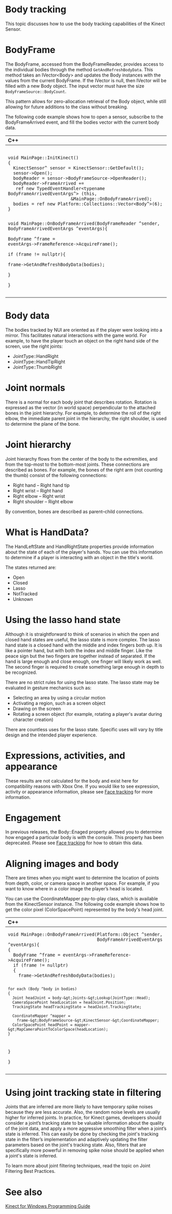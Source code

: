 Body tracking  
=============  

This topic discusses how to use the body tracking capabilities of the Kinect Sensor.  

<span id="ID4ES"></span>

BodyFrame  
=========  

The BodyFrame, accessed from the BodyFrameReader, provides access to the individual bodies through the method `GetAndRefreshBodyData`. This method takes an IVector\<Body\> and updates the Body instances with the values from the current BodyFrame. If the IVector is null, then IVector will be filled with a new Body object. The input vector must have the size `BodyFrameSource::BodyCount`.  

This pattern allows for zero-allocation retrieval of the Body object, while still allowing for future additions to the class without breaking.  

The following code example shows how to open a sensor, subscribe to the BodyFrameArrived event, and fill the bodies vector with the current body data.  

<table>
<colgroup>
<col width="100%" />
</colgroup>
<thead>
<tr class="header">
<th align="left">C++</th>
</tr>
</thead>
<tbody>
<tr class="odd">
<td align="left"><pre><code>   
void MainPage::InitKinect()  
{  
  KinectSensor^ sensor = KinectSensor::GetDefault();  
  sensor-&gt;Open();  
  bodyReader = sensor-&gt;BodyFrameSource-&gt;OpenReader();  
  bodyReader-&gt;FrameArrived +=   
   ref new TypedEventHandler&lt;typename BodyFrameArrivedEventArgs^&gt; (this,                   
                        &amp;MainPage::OnBodyFrameArrived);  
  bodies = ref new Platform::Collections::Vector&lt;Body^&gt;(6);  
}  

void MainPage::OnBodyFrameArrived(BodyFrameReader ^sender, BodyFrameArrivedEventArgs ^eventArgs){  
  BodyFrame ^frame = eventArgs-&gt;FrameReference-&gt;AcquireFrame();  
  if (frame != nullptr){  
      frame-&gt;GetAndRefreshBodyData(bodies);  
  }  
}</code></pre></td>
</tr>
</tbody>
</table>

<span id="ID4EDB"></span>

Body data  
=========  

The bodies tracked by NUI are oriented as if the player were looking into a mirror. This facilitates natural interactions with the game world. For example, to have the player touch an object on the right hand side of the screen, use the right joints:  

-   JointType::HandRight  
-   JointType::HandTipRight  
-   JointType::ThumbRight  

<span id="ID4ETB"></span>

Joint normals  
=============  

There is a normal for each body joint that describes rotation. Rotation is expressed as the vector (in world space) perpendicular to the attached bones in the joint hierarchy. For example, to determine the roll of the right elbow, the immediate parent joint in the hierarchy, the right shoulder, is used to determine the plane of the bone.  

<span id="ID4E1B"></span>

Joint hierarchy  
===============  

Joint hierarchy flows from the center of the body to the extremities, and from the top-most to the bottom-most joints. These connections are described as bones. For example, the bones of the right arm (not counting the thumb) consist of the following connections:  

-   Right hand – Right hand tip  
-   Right wrist – Right hand  
-   Right elbow – Right wrist  
-   Right shoulder – Right elbow  

By convention, bones are described as parent–child connections.  

<span id="ID4EOC"></span>

What is HandData?  
=================  

The HandLeftState and HandRightState properties provide information about the state of each of the player's hands. You can use this information to determine if a player is interacting with an object in the title's world.  

The states returned are:  

-   Open  
-   Closed  
-   Lasso  
-   NotTracked  
-   Unknown  

<span id="ID4EDD"></span>

Using the lasso hand state  
==========================  

Although it is straightforward to think of scenarios in which the open and closed hand states are useful, the lasso state is more complex. The lasso hand state is a closed hand with the middle and index fingers both up. It is like a pointer hand, but with both the index and middle finger. Like the peace sign but the two fingers are together instead of separated. If the hand is large enough and close enough, one finger will likely work as well. The second finger is required to create something large enough in depth to be recognized.  

There are no strict rules for using the lasso state. The lasso state may be evaluated in gesture mechanics such as:  

-   Selecting an area by using a circular motion  
-   Activating a region, such as a screen object  
-   Drawing on the screen  
-   Rotating a screen object (for example, rotating a player's avatar during character creation)  

There are countless uses for the lasso state. Specific uses will vary by title design and the intended player experience.  

<span id="ID4EYD"></span>

Expressions, activities, and appearance  
=======================================  

These results are not calculated for the body and exist here for compatibility reasons with Xbox One. If you would like to see expression, activity or appearance information, please see [Face tracking](Face_tracking.md) for more information.  

<span id="ID4EDE"></span>

Engagement  
==========  

In previous releases, the Body::Enaged property allowed you to determine how engaged a particular body is with the console. This property has been deprecated. Please see [Face tracking](Face_tracking.md) for how to obtain this data.  

<span id="ID4EOE"></span>

Aligning images and body  
========================  

There are times when you might want to determine the location of points from depth, color, or camera space in another space. For example, if you want to know where in a color image the player’s head is located.  

You can use the CoordinateMapper pay-to-play class, which is available from the KinectSensor instance. The following code example shows how to get the color pixel (ColorSpacePoint) represented by the body's head joint.  

<table>
<colgroup>
<col width="100%" />
</colgroup>
<thead>
<tr class="header">
<th align="left">C++</th>
</tr>
</thead>
<tbody>
<tr class="odd">
<td align="left"><pre><code>void MainPage::OnBodyFrameArrived(Platform::Object ^sender,   
                                  BodyFrameArrivedEventArgs ^eventArgs){  
{  
  BodyFrame ^frame = eventArgs-&gt;FrameReference-&gt;AcquireFrame();  
  if (frame != nullptr)  
  {  
    frame-&gt;GetAndRefreshBodyData(bodies);      

    for each (Body ^body in bodies)  
    {  
      Joint headJoint = body-&gt;Joints-&gt;Lookup(JointType::Head);  
      CameraSpacePoint headLocation = headJoint.Position;  
      TrackingState headTrackingState = headJoint.TrackingState;  
          
      CoordinateMapper ^mapper =   
        frame-&gt;BodyFrameSource-&gt;KinectSensor-&gt;CoordinateMapper;  
      ColorSpacePoint headPoint = mapper-&gt;MapCameraPointToColorSpace(headLocation);  
    }  
  }  
}</code></pre></td>
</tr>
</tbody>
</table>

<span id="ID4EZE"></span>

Using joint tracking state in filtering  
=======================================  

Joints that are inferred are more likely to have temporary spike noises because they are less accurate. Also, the random noise levels are usually higher for inferred joints. In practice, for Kinect games, developers should consider a joint’s tracking state to be valuable information about the quality of the joint data, and apply a more aggressive smoothing filter when a joint’s state is inferred. This can easily be done by checking the joint's tracking state in the filter’s implementation and adaptively updating the filter parameters based on the joint's tracking state. Also, filters that are specifically more powerful in removing spike noise should be applied when a joint's state is inferred.  

To learn more about joint filtering techniques, read the topic on Joint Filtering Best Practices.  

<span id="ID4EBF"></span>

See also  
========  

[Kinect for Windows Programming Guide](../Programming_Guide.md)  



<!--Please do not edit the data in the comment block below.-->
<!--
TOCTitle : Body tracking
RLTitle : Body tracking
KeywordA : O:Microsoft.Kinect.bodytracking_v2
KeywordA : ef16f955-7287-c5d3-433b-bf2500f03928
KeywordK : Body tracking
KeywordK : body
AssetID : ef16f955-7287-c5d3-433b-bf2500f03928
Locale : en-us
CommunityContent : 1
TopicType : kbOrient
DocSet : K4Wv2
ProjType : K4Wv2Proj
Technology : Kinect for Windows
Product : Kinect for Windows SDK v2
productversion : 20
-->
